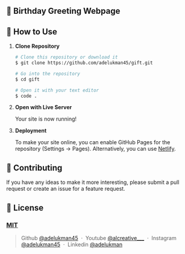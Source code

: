 ## 🎉 Birthday Greeting Webpage 



## 🚀 How to Use

1.  **Clone Repository**

    ```bash
    # Clone this repository or download it
    $ git clone https://github.com/adelukman45/gift.git

    # Go into the repository
    $ cd gift

    # Open it with your text editor
    $ code .
    ```

2. **Open with Live Server**

    Your site is now running!

3. **Deployment**

    To make your site online, you can enable GitHub Pages for the repository (Settings -> Pages). Alternatively, you can use [Netlify](https://www.netlify.com/).

## 📝 Contributing

If you have any ideas to make it more interesting, please submit a pull request or create an issue for a feature request.

## 🤝 License

### [MIT](LICENSE)

> Github [@adelukman45](https://github.com/adelukman45) &nbsp;&middot;&nbsp;
> Youtube [@alcreative___]((https://www.youtube.com/channel/UC-8ECFFowyQ7O60D3AMignQ)) &nbsp;&middot;&nbsp;
> Instagram [@adelukman45](https://instagram.com/adelukman45) &nbsp;&middot;&nbsp;
> Linkedin [@adelukman](https://www.linkedin.com/in/adelukman/)
